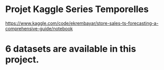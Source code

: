 # Projet Kaggle Series Temporelles
https://www.kaggle.com/code/ekrembayar/store-sales-ts-forecasting-a-comprehensive-guide/notebook

# 6 datasets are available in this project. 
